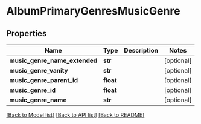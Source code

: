 # AlbumPrimaryGenresMusicGenre

## Properties
Name | Type | Description | Notes
------------ | ------------- | ------------- | -------------
**music_genre_name_extended** | **str** |  | [optional] 
**music_genre_vanity** | **str** |  | [optional] 
**music_genre_parent_id** | **float** |  | [optional] 
**music_genre_id** | **float** |  | [optional] 
**music_genre_name** | **str** |  | [optional] 

[[Back to Model list]](../README.md#documentation-for-models) [[Back to API list]](../README.md#documentation-for-api-endpoints) [[Back to README]](../README.md)


